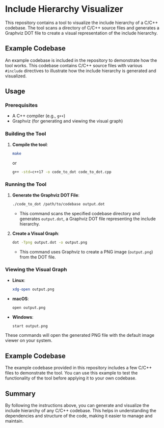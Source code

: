 # Include Hierarchy Visualizer

This repository contains a tool to visualize the include hierarchy of a C/C++ codebase. The tool scans a directory of C/C++ source files and generates a Graphviz DOT file to create a visual representation of the include hierarchy.

## Example Codebase

An example codebase is included in the repository to demonstrate how the tool works. This codebase contains C/C++ source files with various `#include` directives to illustrate how the include hierarchy is generated and visualized.

## Usage

### Prerequisites

- A C++ compiler (e.g., `g++`)
- Graphviz (for generating and viewing the visual graph)

### Building the Tool

1. **Compile the tool**:
    ```bash
    make
    ```
    or
    ```bash
    g++ -std=c++17 -o code_to_dot code_to_dot.cpp
    ```

### Running the Tool

1. **Generate the Graphviz DOT File**:
    ```bash
    ./code_to_dot /path/to/codebase output.dot
    ```
    - This command scans the specified codebase directory and generates `output.dot`, a Graphviz DOT file representing the include hierarchy.

2. **Create a Visual Graph**:
    ```bash
    dot -Tpng output.dot -o output.png
    ```
    - This command uses Graphviz to create a PNG image (`output.png`) from the DOT file.

### Viewing the Visual Graph

- **Linux**:
    ```bash
    xdg-open output.png
    ```
- **macOS**:
    ```bash
    open output.png
    ```
- **Windows**:
    ```bash
    start output.png
    ```

These commands will open the generated PNG file with the default image viewer on your system.

## Example Codebase

The example codebase provided in this repository includes a few C/C++ files to demonstrate the tool. You can use this example to test the functionality of the tool before applying it to your own codebase.

## Summary

By following the instructions above, you can generate and visualize the include hierarchy of any C/C++ codebase. This helps in understanding the dependencies and structure of the code, making it easier to manage and maintain.

